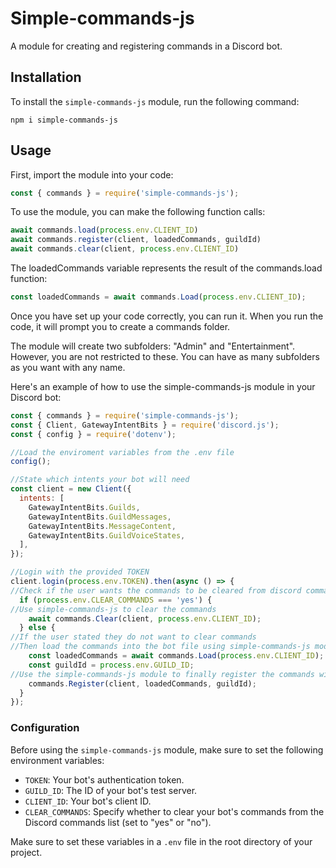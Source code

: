 # Simple-commands-js

A module for creating and registering commands in a Discord bot.

## Installation

To install the `simple-commands-js` module, run the following command:

```shell
npm i simple-commands-js
```



## Usage

First, import the module into your code:

```js
const { commands } = require('simple-commands-js');
```
To use the module, you can make the following function calls:

```js
await commands.load(process.env.CLIENT_ID)
await commands.register(client, loadedCommands, guildId)
await commands.clear(client, process.env.CLIENT_ID)
```
The loadedCommands variable represents the result of the commands.load function:
```js
const loadedCommands = await commands.Load(process.env.CLIENT_ID);
```
Once you have set up your code correctly, you can run it. When you run the code, it will prompt you to create a commands folder.

The module will create two subfolders: "Admin" and "Entertainment". However, you are not restricted to these. You can have as many subfolders as you want with any name.


Here's an example of how to use the simple-commands-js module in your Discord bot:

```js
const { commands } = require('simple-commands-js');
const { Client, GatewayIntentBits } = require('discord.js');
const { config } = require('dotenv');

//Load the enviroment variables from the .env file
config();

//State which intents your bot will need
const client = new Client({
  intents: [
    GatewayIntentBits.Guilds,
    GatewayIntentBits.GuildMessages,
    GatewayIntentBits.MessageContent,
    GatewayIntentBits.GuildVoiceStates,
  ],
});

//Login with the provided TOKEN
client.login(process.env.TOKEN).then(async () => {
//Check if the user wants the commands to be cleared from discord commands list
  if (process.env.CLEAR_COMMANDS === 'yes') {
//Use simple-commands-js to clear the commands
    await commands.Clear(client, process.env.CLIENT_ID);
  } else {
//If the user stated they do not want to clear commands 
//Then load the commands into the bot file using simple-commands-js module
    const loadedCommands = await commands.Load(process.env.CLIENT_ID); // Await the result of the Load function
    const guildId = process.env.GUILD_ID;
//Use the simple-commands-js module to finally register the commands with discord
    commands.Register(client, loadedCommands, guildId);
  }
});

```
### Configuration

Before using the `simple-commands-js` module, make sure to set the following environment variables:

- `TOKEN`: Your bot's authentication token.
- `GUILD_ID`: The ID of your bot's test server.
- `CLIENT_ID`: Your bot's client ID.
- `CLEAR_COMMANDS`: Specify whether to clear your bot's commands from the Discord commands list (set to "yes" or "no").

Make sure to set these variables in a `.env` file in the root directory of your project.
